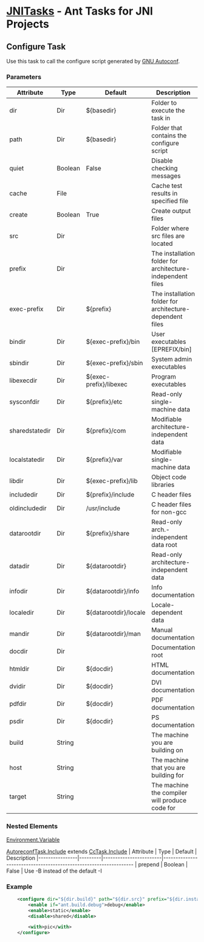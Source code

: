 [JNITasks](https://github.com/kwhat/jnitasks/) - Ant Tasks for JNI Projects
===========================================================================

## Configure Task
Use this task to call the configure script generated by
[GNU Autoconf](http://www.gnu.org/software/autoconf/).

### Parameters
| Attribute      | Type    | Default                | Description
|----------------|---------|------------------------|------------------------------------------------------------------
| dir            | Dir     | ${basedir}             | Folder to execute the task in
| path           | Dir     | ${basedir}             | Folder that contains the configure script
| quiet          | Boolean | False                  | Disable checking messages
| cache          | File    |                        | Cache test results in specified file
| create         | Boolean | True                   | Create output files
| src            | Dir     |                        | Folder where src files are located
| prefix         | Dir     |                        | The installation folder for architecture-independent files
| exec-prefix    | Dir     | ${prefix}              | The installation folder for architecture-dependent files
| bindir         | Dir     | ${exec-prefix}/bin     | User executables [EPREFIX/bin]
| sbindir        | Dir     | ${exec-prefix}/sbin    | System admin executables
| libexecdir     | Dir     | ${exec-prefix}/libexec | Program executables
| sysconfdir     | Dir     | ${prefix}/etc          | Read-only single-machine data
| sharedstatedir | Dir     | ${prefix}/com          | Modifiable architecture-independent data
| localstatedir  | Dir     | ${prefix}/var          | Modifiable single-machine data
| libdir         | Dir     | ${exec-prefix}/lib     | Object code libraries
| includedir     | Dir     | ${prefix}/include      | C header files
| oldincludedir  | Dir     | /usr/include           | C header files for non-gcc
| datarootdir    | Dir     | ${prefix}/share        | Read-only arch.-independent data root
| datadir        | Dir     | ${datarootdir}         | Read-only architecture-independent data
| infodir        | Dir     | ${datarootdir}/info    | Info documentation
| localedir      | Dir     | ${datarootdir}/locale  | Locale-dependent data
| mandir         | Dir     | ${datarootdir}/man     | Manual documentation
| docdir         | Dir     |                        | Documentation root
| htmldir        | Dir     | ${docdir}              | HTML documentation
| dvidir         | Dir     | ${docdir}              | DVI documentation
| pdfdir         | Dir     | ${docdir}              | PDF documentation
| psdir          | Dir     | ${docdir}              | PS documentation
| build          | String  |                        | The machine you are building on
| host           | String  |                        | The machine that you are building for
| target         | String  |                        | The machine the compiler will produce code for

### Nested Elements
[Environment.Variable](https://ant.apache.org/manual/Tasks/exec.html#env)

[AutoreconfTask.Include](CONFIGURE.md) extends [CcTask.Include](CCTASK.md)
| Attribute      | Type    | Default                | Description
|----------------|---------|------------------------|------------------------------------------------------------------
| prepend        | Boolean | False                  | Use -B instead of the default -I

### Example

```XML
	<configure dir="${dir.build}" path="${dir.src}" prefix="${dir.install}">
		<enable if="ant.build.debug">debug</enable>
		<enable>static</enable>
		<disable>shared</disable>

		<with>pic</with>
	</configure>
```
